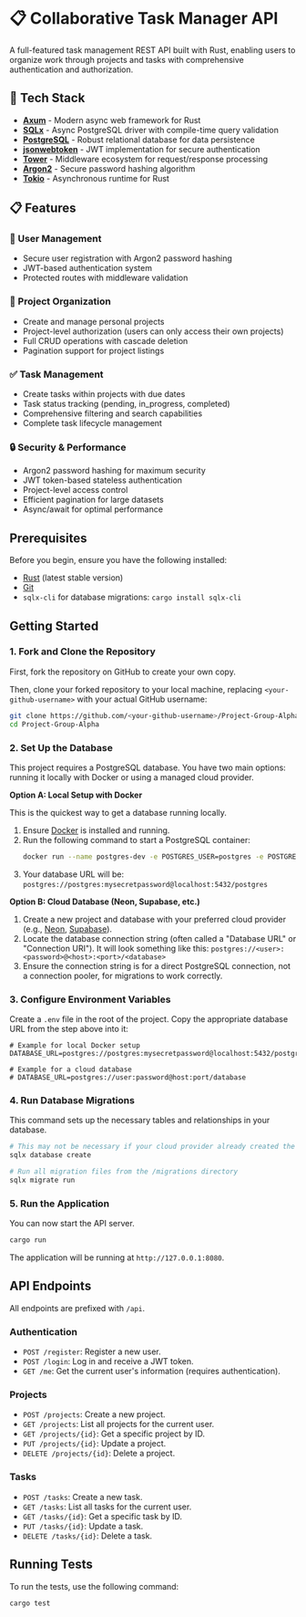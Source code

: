 # 📋 Collaborative Task Manager API

A full-featured task management REST API built with Rust, enabling users to organize work through projects and tasks with comprehensive authentication and authorization.

## 🚀 Tech Stack

- **[Axum](https://github.com/tokio-rs/axum)** - Modern async web framework for Rust
- **[SQLx](https://github.com/launchbadge/sqlx)** - Async PostgreSQL driver with compile-time query validation
- **[PostgreSQL](https://www.postgresql.org/)** - Robust relational database for data persistence
- **[jsonwebtoken](https://github.com/Keats/jsonwebtoken)** - JWT implementation for secure authentication
- **[Tower](https://github.com/tower-rs/tower)** - Middleware ecosystem for request/response processing
- **[Argon2](https://github.com/RustCrypto/password-hashes)** - Secure password hashing algorithm
- **[Tokio](https://tokio.rs/)** - Asynchronous runtime for Rust

## 📋 Features

### 👥 User Management
- Secure user registration with Argon2 password hashing
- JWT-based authentication system
- Protected routes with middleware validation

### 📁 Project Organization
- Create and manage personal projects
- Project-level authorization (users can only access their own projects)
- Full CRUD operations with cascade deletion
- Pagination support for project listings

### ✅ Task Management
- Create tasks within projects with due dates
- Task status tracking (pending, in_progress, completed)
- Comprehensive filtering and search capabilities
- Complete task lifecycle management

### 🔒 Security & Performance
- Argon2 password hashing for maximum security
- JWT token-based stateless authentication
- Project-level access control
- Efficient pagination for large datasets
- Async/await for optimal performance

## Prerequisites

Before you begin, ensure you have the following installed:

- [Rust](https://www.rust-lang.org/tools/install) (latest stable version)
- [Git](https://git-scm.com/downloads)
- `sqlx-cli` for database migrations: `cargo install sqlx-cli`

## Getting Started

### 1. Fork and Clone the Repository

First, fork the repository on GitHub to create your own copy.

Then, clone your forked repository to your local machine, replacing `<your-github-username>` with your actual GitHub username:

```bash
git clone https://github.com/<your-github-username>/Project-Group-Alpha.git
cd Project-Group-Alpha
```

### 2. Set Up the Database

This project requires a PostgreSQL database. You have two main options: running it locally with Docker or using a managed cloud provider.

**Option A: Local Setup with Docker**

This is the quickest way to get a database running locally.

1.  Ensure [Docker](https://www.docker.com/get-started) is installed and running.
2.  Run the following command to start a PostgreSQL container:
    ```bash
    docker run --name postgres-dev -e POSTGRES_USER=postgres -e POSTGRES_PASSWORD=mysecretpassword -p 5432:5432 -d postgres
    ```
3.  Your database URL will be: `postgres://postgres:mysecretpassword@localhost:5432/postgres`

**Option B: Cloud Database (Neon, Supabase, etc.)**

1.  Create a new project and database with your preferred cloud provider (e.g., [Neon](https://neon.tech/), [Supabase](https://supabase.com/)).
2.  Locate the database connection string (often called a "Database URL" or "Connection URI"). It will look something like this: `postgres://<user>:<password>@<host>:<port>/<database>`
3.  Ensure the connection string is for a direct PostgreSQL connection, not a connection pooler, for migrations to work correctly.

### 3. Configure Environment Variables

Create a `.env` file in the root of the project. Copy the appropriate database URL from the step above into it:

```
# Example for local Docker setup
DATABASE_URL=postgres://postgres:mysecretpassword@localhost:5432/postgres

# Example for a cloud database
# DATABASE_URL=postgres://user:password@host:port/database
```

### 4. Run Database Migrations

This command sets up the necessary tables and relationships in your database.

```bash
# This may not be necessary if your cloud provider already created the database
sqlx database create

# Run all migration files from the /migrations directory
sqlx migrate run
```

### 5. Run the Application

You can now start the API server.

```bash
cargo run
```

The application will be running at `http://127.0.0.1:8080`.

## API Endpoints

All endpoints are prefixed with `/api`.

### Authentication

- `POST /register`: Register a new user.
- `POST /login`: Log in and receive a JWT token.
- `GET /me`: Get the current user's information (requires authentication).

### Projects

- `POST /projects`: Create a new project.
- `GET /projects`: List all projects for the current user.
- `GET /projects/{id}`: Get a specific project by ID.
- `PUT /projects/{id}`: Update a project.
- `DELETE /projects/{id}`: Delete a project.

### Tasks

- `POST /tasks`: Create a new task.
- `GET /tasks`: List all tasks for the current user.
- `GET /tasks/{id}`: Get a specific task by ID.
- `PUT /tasks/{id}`: Update a task.
- `DELETE /tasks/{id}`: Delete a task.

## Running Tests

To run the tests, use the following command:

```bash
cargo test
```
